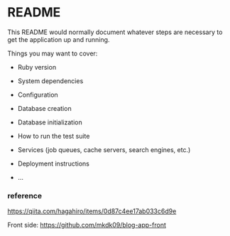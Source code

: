 # README

This README would normally document whatever steps are necessary to get the
application up and running.

Things you may want to cover:

* Ruby version

* System dependencies

* Configuration

* Database creation

* Database initialization

* How to run the test suite

* Services (job queues, cache servers, search engines, etc.)

* Deployment instructions

* ...

### reference
https://qiita.com/hagahiro/items/0d87c4ee17ab033c6d9e

Front side: https://github.com/mkdk09/blog-app-front
